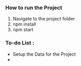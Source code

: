 ### How to run the Project

1. Navigate to the project folder
2. npm install
3. npm start

### To-do List :

- Setup the Data for the Project
-
